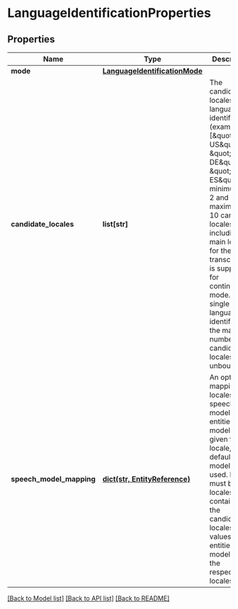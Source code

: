 # LanguageIdentificationProperties

## Properties
Name | Type | Description | Notes
------------ | ------------- | ------------- | -------------
**mode** | [**LanguageIdentificationMode**](LanguageIdentificationMode.md) |  | [optional] 
**candidate_locales** | **list[str]** | The candidate locales for language identification (example [\&quot;en-US\&quot;, \&quot;de-DE\&quot;, \&quot;es-ES\&quot;]). A minimum of 2 and a maximum of 10 candidate locales, including the main locale for the transcription, is supported for continuous mode. For single language identification, the maximum number of candidate locales is unbounded. | 
**speech_model_mapping** | [**dict(str, EntityReference)**](EntityReference.md) | An optional mapping of locales to speech model entities. If no model is given for a locale, the default base model is used.  Keys must be locales contained in the candidate locales, values are entities for models of the respective locales. | [optional] 

[[Back to Model list]](../README.md#documentation-for-models) [[Back to API list]](../README.md#documentation-for-api-endpoints) [[Back to README]](../README.md)


